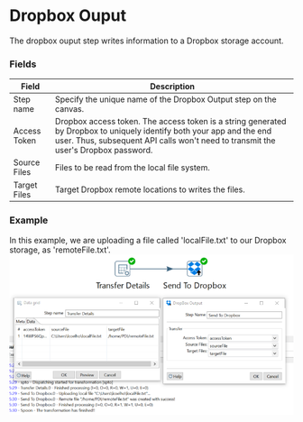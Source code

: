 # Dropbox Ouput
The dropbox ouput step writes information to a Dropbox storage account.

### Fields
Field  | Description
------------- | -------------
Step name  | Specify the unique name of the Dropbox Output step on the canvas.
Access Token  | Dropbox access token. The access token is a string generated by Dropbox to uniquely identify both your app and the end user. Thus, subsequent API calls won't need to transmit the user's Dropbox password.
Source Files  |  Files to be read from the local file system.
Target Files  |  Target Dropbox remote locations to writes the files. 

### Example
In this example, we are uploading a file called 'localFile.txt' to our Dropbox storage, as 'remoteFile.txt'.
![alt text](https://github.com/LeonardoCoelho71950/pdi-dropbox-plugin/blob/master/screenshots/dropbox-output.png "Uploading a file to Dropbox")
